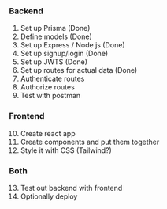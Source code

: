 ### Backend
1. Set up Prisma (Done)
2. Define models (Done)
3. Set up Express / Node js (Done)
4. Set up signup/login (Done)
5. Set up JWTS (Done)
6. Set up routes for actual data (Done)
7. Authenticate routes
8. Authorize routes
9. Test with postman
### Frontend
10. Create react app
11. Create components and put them together
12. Style it with CSS (Tailwind?)
### Both
13. Test out backend with frontend
14. Optionally deploy
